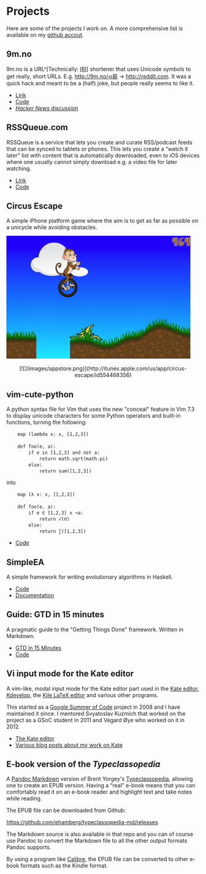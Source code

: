 # Projects

Here are some of the projects I work on. A more comprehensive list is available
on my [github accout](https://github.com/ehamberg/).

## 9m.no

9m.no is a URL^[Technically:
[IRI](https://en.wikipedia.org/wiki/Internationalized_resource_identifier)]
shortener that uses Unicode symbols to get really, short URLs. E.g.
<http://9m.no/ብ易> → <http://reddit.com>. It was a quick hack and meant to be
a (half) joke, but people really seems to like it.

- [Link](http://9m.no)
- [Code](https://github.com/ehamberg/9m)
- [*Hacker News* discussion](https://news.ycombinator.com/item?id=7783239)

## RSSQueue.com

RSSQueue is a service that lets you create and curate RSS/podcast feeds that can
be synced to tablets or phones. This lets you create a “watch it later” list
with content that is automatically downloaded, even to iOS devices where one
usually cannot simply download e.g. a video file for later watching.

- [Link](http://rssqueue.com)
- [Code](https://github.com/ehamberg/rssqueue)

## Circus Escape

A simple iPhone platform game where the aim is to get as far as possible on a
unicycle while avoiding obstacles.

![Circus Escape screenshot](images/circusescape.png)

<div style="text-align: center; margin-top: 1em;">
[![](images/appstore.png)](http://itunes.apple.com/us/app/circus-escape/id554468356)
</div>

## vim-cute-python

A python syntax file for Vim that uses the new "conceal" feature in Vim 7.3 to
display unicode characters for some Python operators and built-in functions,
turning the following:

~~~{.python}
    map (lambda x: x, [1,2,3])

    def foo(e, a):
        if e in [1,2,3] and not a:
            return math.sqrt(math.pi)
        else:
            return sum([1,2,3])
~~~

into

~~~{.python}
    map (λ x: x, [1,2,3])

    def foo(e, a):
        if e ∈ [1,2,3] ∧ ¬a:
            return √(π)
        else:
            return ∑([1,2,3])
~~~

- [Code](https://github.com/ehamberg/vim-cute-python)

## SimpleEA

A simple framework for writing evolutionary algorithms in Haskell.

- [Code](https://github.com/ehamberg/simpleea)
- [Documentation](http://hackage.haskell.org/package/SimpleEA)

## Guide: GTD in 15 minutes

A pragmatic guide to the "Getting Things Done" framework. Written in Markdown.

- [GTD in 15 Minutes](http://hamberg.no/gtd)
- [Code](https://github.com/ehamberg/gtdguide)

## Vi input mode for the Kate editor

A vim-like, modal input mode for the Kate editor part used in the [Kate
editor](http://kate-editor.org/), [Kdevelop](http://kdevelop.org), the [Kile
LaTeX editor](http://kile.sourceforge.net/) and various other programs.

This started as a [Google Summer of Code](http://code.google.com/soc/) project
in 2008 and I have maintained it since. I mentored Svyatoslav Kuzmich that
worked on the project as a GSoC student in 2011 and Vegard Øye who worked on it
in 2012.

- [The Kate editor](http://kate-editor.org/)
- [Various blog posts about my work on Kate](/tags/kate.html)

## E-book version of the *Typeclassopedia*

A [Pandoc Markdown](http://johnmacfarlane.net/pandoc/) version of Brent Yorgey's
[Typeclassopedia](http://www.haskell.org/haskellwiki/Typeclassopedia), allowing
one to create an EPUB version. Having a “real” e-book means that you can
comfortably read it on an e-book reader and highlight text and take notes while
reading.

The EPUB file can be downloaded from Github:

<https://github.com/ehamberg/typeclassopedia-md/releases>

The Markdown source is also available in that repo and you can of course
use Pandoc to convert the Markdown file to all the other output formats
Pandoc supports.

By using a program like [Calibre](http://calibre-ebook.com), the EPUB file can
be converted to other e-book formats such as the Kindle format.
